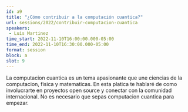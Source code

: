 ```yaml
---
id: a9
title: "¿Cómo contribuir a la computación cuantica?"
url: sessions/2022/contribuir-computacion-cuantica 
speakers:
 - Luis Martinez
time_start: 2022-11-10T16:00:00.000-05:00
time_end: 2022-11-10T16:30:00.000-05:00
format: session
block: a
slot: 9
---
```


La computacion cuantica es un tema apasionante que une ciencias de la computacion, fisica y matematicas. En esta platica te hablaré de como involucrarte en proyectos open source y conectar con la comunidad internacional. No es necesario que sepas computacion cuantica para empezar.